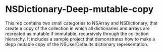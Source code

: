 # NSDictionary-Deep-mutable-copy


This rep contains two small categories to NSArray and NSDictionary, that create a copy of
the collection in which all dictionaries and arrays are recreated as mutable if immutable,
recursively through the collection hierarchy. It includes a sample project that demonstrates
how to make a depp mutable copy of the NSUserDefaults dictionary representation.
